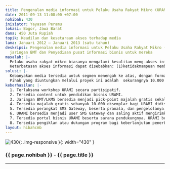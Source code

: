 ```yaml
---
title: Pengenalan media informasi untuk Pelaku Usaha Rakyat Mikro (URAMI)
date: 2011-09-13 11:08:00 +07:00
nohibah: 430
inisiator: Yayasan Peramu
lokasi: Bogor, Jawa Barat
dana: 450 Juta Rupiah
topik: Keadilan dan kesetaraan akses terhadap media
lama: Januari 2012 – Januari 2013 (satu tahun)
deskripsi: Pengenalan media informasi untuk Pelaku Usaha Rakyat Mikro (URAMI) mitra
  jaringan BMT dan Penyediaan pusat informasi bisnis untuk mereka
masalah: |-
  Pelaku usaha rakyat mikro biasanya mengalami kesulitan meng-akses informasi mekipun sebagian besar dari mereka telah memiliki telepon genggam. Sebagian dari mereka tidak mahir baca tulis, tidak dapat mengirim dan menerima sms, dengan luasan komunikasi sebatas kolega mereka. Padahal peningkatan akses informasi dengan cakupan yang lebih luas dapat menjadi peluang bagi mereka agar dapat mengembangkan bisnis untuk peningkatan kesejahteraan mereka.
  Keterbatasan akses informasi dapat disebabkan: (1)ketidakmampuan membayar untuk mendapatkan pengetahuan baru akibat minimnya keuntungan yang mereka peroleh dari usaha mereka; (2) keterbatasan pengetahuan cara penggunaan gadget. Serta menghilangkan (3) hambatan kultural untuk mengubah kebiasaan cara mereka mengakses informasi dengan mengenalkan cara-cara beserta pranala baru untuk mengakses informasi.
solusi: |-
  Kebanyakan media tersedia untuk segmen menengah ke atas, dengan format dan content untuk kalangan mereka. Tersedianya content pendidikan bisnis untuk URAMI dengan biaya murah dapat membuat mereka berkesempatan mengakses informasi secara lebih setara.  Hambatan biaya dapat diatasi dengan penyediaan majalah secara cuma-cuma dengan titik distribusi di kantor BMT/LKMS yang melayani mereka. Jika satu pick-point menyediakan 20 eksemplar maka dibutuhkan lebih dari 10.000 eksemplar majalah untuk lebih dari 500 BMT/LKMS se-Jawa. URAMI secara berjenjang akan diajak mengakses informasi. Setelah belajar dari majalah, mereka akan diajak untuk saling mengirimkan SMS melalui SMS Gateway. Secara berlanjut dan berulang melalui content majalah, para URAMI akan secara bertahap diajak terus menerus mencoba cara baru mengakses informasi. Sebelum akhirnya diharapkan mereka akan dapat mengakses portal bisnis URAMI. Karena pada portal ini dapat disediakan informasi yang lebih beragam. Misalnya gambar produk, pesan audio, video tips bisnis, aplikasi , dsb.
  Pihak yang diuntungkan melalui proyek ini adalah  sekurangnya 10.000 pelaku usaha mikro yang sedang dilayani pembiayaan usahanya oleh sekurangnya 500 BMT/Lembaga Keuangan Mikro Syariah yang telah berjejaring, se-Jawa.
keberhasilan: |-
  1. Terlaksana workshop URAMI secara partisipatif.
  2. Tersedia content untuk pendidikan bisnis URAMI.
  3. Jaringan BMT/LKMS bersedia menjadi pick-point majalah gratis sekaligus simpul informasi bisnis bagi URAMI.
  4. Tersedia majalah gratis sebanyak 10.000 eksemplar bagi URAMI didistribusikan melalui lebih dari 500 BMT/LKMS se-Jawa.
  5. Tersedia perangkat SMS Gateway, beserta pranala, dan pengelolanya.
  6. URAMI bersedia menjadi user SMS Gateway dan saling aktif mengirimkan feed SMS untuk di broadcast ke sesama mereka. Sekurangnya (1%X10.000=100 URAMI) aktif di SMS Gateway pada semester pertama kegiatan.
  7. Tersedia portal bisnis URAMI beserta sarana pendukungnya. URAMI bersedia mengakses portal dan aktif di dalamnya. Tercipta aktivitas yang berujung peningkatan transaksi bisnis bagi URAMI pada semester kedua kegiatan ini.
  8. Tersedia pengiklan atau dukungan program bagi keberlanjutan penerbitan majalah gratis, SMS Gateway, Portal bisnis, dan keseluruhan kegiatan ini.
layout: hibahcmb
---
```


![430](/static/img/hibahcmb/430.png){: .img-responsive }{: width="430" }

### {{ page.nohibah }} - {{ page.title }}

---
